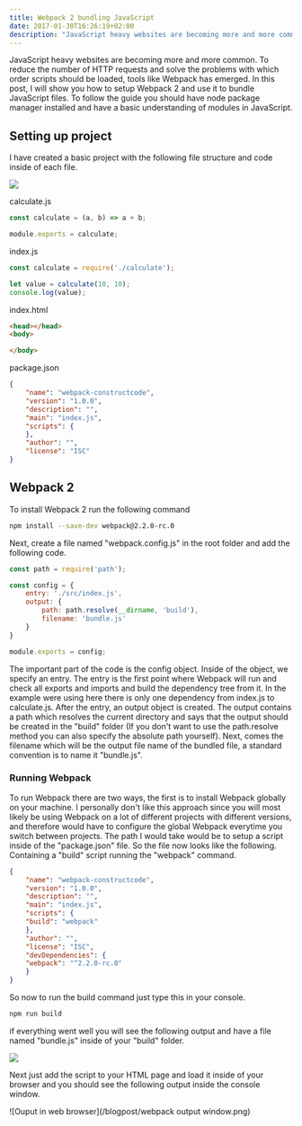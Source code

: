 ```yaml
---
title: Webpack 2 bundling JavaScript
date: 2017-01-30T16:26:19+02:00
description: "JavaScript heavy websites are becoming more and more common. To reduce the number of HTTP requests and solve the problems with which order scripts should be loaded, tools like Webpack has emerged. In this post, I will show you how to setup Webpack 2 and use it to bundle JavaScript files. To follow the guide you should have node package manager installed and have a basic understanding of modules in JavaScript."
---
```


JavaScript heavy websites are becoming more and more common. To reduce the number of HTTP requests and solve the problems with which order scripts should be loaded, tools like Webpack has emerged. In this post, I will show you how to setup Webpack 2 and use it to bundle JavaScript files. To follow the guide you should have node package manager installed and have a basic understanding of modules in JavaScript.

## Setting up project

I have created a basic project with the following file structure and code inside of each file.

![](/blogpost/d15968d6-b937-4767-bec7-3f7d3263e86b.png)

calculate.js

```js
const calculate = (a, b) => a + b;

module.exports = calculate;
```

index.js

```js
const calculate = require('./calculate');

let value = calculate(10, 10);
console.log(value);
```

index.html

```html
<head></head>
<body>

</body>
```

package.json

```json
{
    "name": "webpack-constructcode",
    "version": "1.0.0",
    "description": "",
    "main": "index.js",
    "scripts": {
    },
    "author": "",
    "license": "ISC"
}
```

## Webpack 2

To install Webpack 2 run the following command

```sh
npm install --save-dev webpack@2.2.0-rc.0
```

Next, create a file named "webpack.config.js" in the root folder and add the following code.

```js
const path = require('path');

const config = {
    entry: './src/index.js',
    output: {
        path: path.resolve(__dirname, 'build'),
        filename: 'bundle.js'
    }
}

module.exports = config;
```

The important part of the code is the config object. Inside of the object, we specify an entry. The entry is the first point where Webpack will run and check all exports and imports and build the dependency tree from it. In the example were using here there is only one dependency from index.js to calculate.js. After the entry, an output object is created. The output contains a path which resolves the current directory and says that the output should be created in the "build" folder (If you don't want to use the path.resolve method you can also specify the absolute path yourself). Next, comes the filename which will be the output file name of the bundled file, a standard convention is to name it "bundle.js".

### Running Webpack

To run Webpack there are two ways, the first is to install Webpack globally on your machine. I personally don't like this approach since you will most likely be using Webpack on a lot of different projects with different versions, and therefore would have to configure the global Webpack everytime you switch between projects. The path I would take would be to setup a script inside of the "package.json" file. So the file now looks like the following. Containing a "build" script running the "webpack" command.

```json
{
    "name": "webpack-constructcode",
    "version": "1.0.0",
    "description": "",
    "main": "index.js",
    "scripts": {
    "build": "webpack"
    },
    "author": "",
    "license": "ISC",
    "devDependencies": {
    "webpack": "^2.2.0-rc.0"
    }
}
```
    
So now to run the build command just type this in your console. 

```sh
npm run build
```

if everything went well you will see the following output and have a file named "bundle.js" inside of your "build" folder.

![](/blogpost/b4bd6764-1d4d-450a-9e59-6598fd2710df.png)

Next just add the script to your HTML page and load it inside of your browser and you should see the following output inside the console window.

![Ouput in web browser](/blogpost/webpack output window.png)
